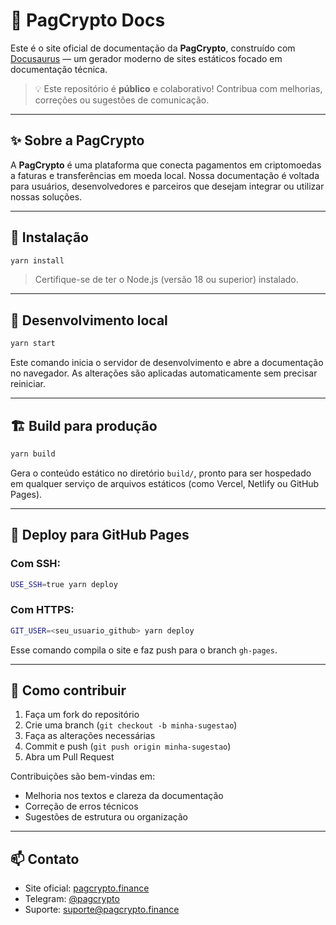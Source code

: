 # 📘 PagCrypto Docs

Este é o site oficial de documentação da **PagCrypto**, construído com [Docusaurus](https://docusaurus.io/) — um gerador moderno de sites estáticos focado em documentação técnica.

> 💡 Este repositório é **público** e colaborativo! Contribua com melhorias, correções ou sugestões de comunicação.

---

## ✨ Sobre a PagCrypto

A **PagCrypto** é uma plataforma que conecta pagamentos em criptomoedas a faturas e transferências em moeda local. Nossa documentação é voltada para usuários, desenvolvedores e parceiros que desejam integrar ou utilizar nossas soluções.

---

## 🚀 Instalação

```bash
yarn install
```

> Certifique-se de ter o Node.js (versão 18 ou superior) instalado.

---

## 🧪 Desenvolvimento local

```bash
yarn start
```

Este comando inicia o servidor de desenvolvimento e abre a documentação no navegador. As alterações são aplicadas automaticamente sem precisar reiniciar.

---

## 🏗️ Build para produção

```bash
yarn build
```

Gera o conteúdo estático no diretório `build/`, pronto para ser hospedado em qualquer serviço de arquivos estáticos (como Vercel, Netlify ou GitHub Pages).

---

## 🚀 Deploy para GitHub Pages

### Com SSH:

```bash
USE_SSH=true yarn deploy
```

### Com HTTPS:

```bash
GIT_USER=<seu_usuario_github> yarn deploy
```

Esse comando compila o site e faz push para o branch `gh-pages`.

---

## 🤝 Como contribuir

1. Faça um fork do repositório
2. Crie uma branch (`git checkout -b minha-sugestao`)
3. Faça as alterações necessárias
4. Commit e push (`git push origin minha-sugestao`)
5. Abra um Pull Request

Contribuições são bem-vindas em:
- Melhoria nos textos e clareza da documentação
- Correção de erros técnicos
- Sugestões de estrutura ou organização

---

## 📫 Contato

- Site oficial: [pagcrypto.finance](https://pagcrypto.finance)
- Telegram: [@pagcrypto](https://t.me/pagcrypto)
- Suporte: suporte@pagcrypto.finance
